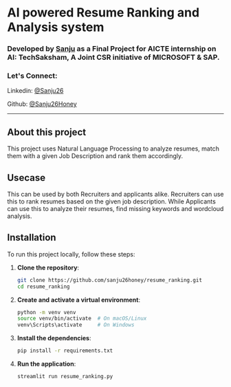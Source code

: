 # AI powered Resume Ranking and Analysis system

### Developed by [Sanju](https://sanju26honey.github.io) as a Final Project for AICTE internship on AI: TechSaksham, A Joint CSR initiative of MICROSOFT & SAP.

### Let's Connect:

Linkedin: [@Sanju26](https://www.linkedin.com/in/sanju26/)

Github: [@Sanju26Honey](https://github.com/sanju26honey)

---
## About this project

This project uses Natural Language Processing to analyze resumes, match them with a given Job Description and rank them accordingly.

## Usecase

This can be used by both Recruiters and applicants alike. Recruiters can use this to rank resumes based on the given job description. While Applicants can use this to analyze their resumes, find missing keywords and wordcloud analysis.

## Installation
To run this project locally, follow these steps:

1. **Clone the repository**:
    ```bash
    git clone https://github.com/sanju26honey/resume_ranking.git
    cd resume_ranking
    ```

2. **Create and activate a virtual environment**:
    ```bash
    python -m venv venv
    source venv/bin/activate  # On macOS/Linux
    venv\Scripts\activate     # On Windows
    ```

3. **Install the dependencies**:
    ```bash
    pip install -r requirements.txt
    ```

4. **Run the application**:
    ```bash
    streamlit run resume_ranking.py
    ```

